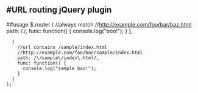 #URL routing jQuery plugin
---
##usage
    $.route(
      {
        //always match
        //http://example.com/foo/bar/baz.html
        path: /./,
        func: function() {
          console.log("boo!");
        }
      },

      {
        //url contains /sample/index.html
        //http://example.com/foo/bar/sample/index.html
        path: /\/sample\/index\.html/,
        func: function() {
          console.log("sample boo!");
        }
      }
    );

